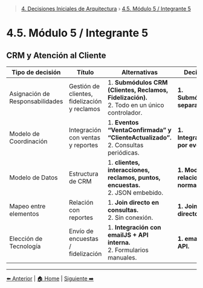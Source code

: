 > [4. Decisiones Iniciales de Arquitectura](../4.md) › [4.5. Módulo 5 / Integrante 5](4.5.md)

# 4.5. Módulo 5 / Integrante 5

## CRM y Atención al Cliente

| Tipo de decisión | Título | Alternativas | Decisión |
|------------------|---------|---------------|-----------|
| Asignación de Responsabilidades | Gestión de clientes, fidelización y reclamos | 1. **Submódulos CRM (Clientes, Reclamos, Fidelización).** <br> 2. Todo en un único controlador. | **1. Submódulos separados.** |
| Modelo de Coordinación | Integración con ventas y reportes | 1. **Eventos “VentaConfirmada” y “ClienteActualizado”.** <br> 2. Consultas periódicas. | **1. Integración por eventos.** |
| Modelo de Datos | Estructura de CRM | 1. **clientes, interacciones, reclamos, puntos, encuestas.** <br> 2. JSON embebido. | **1. Modelo relacional normalizado.** |
| Mapeo entre elementos | Relación con reportes | 1. **Join directo en consultas.** <br> 2. Sin conexión. | **1. Join directo.** |
| Elección de Tecnología | Envío de encuestas / fidelización | 1. **Integración con emailJS + API interna.** <br> 2. Formularios manuales. | **1. emailJS + API.** |

---

[⬅️ Anterior](../4.4/4.4.md) | [🏠 Home](../../README.md) | [Siguiente ➡️](../4.6/4.6.md)